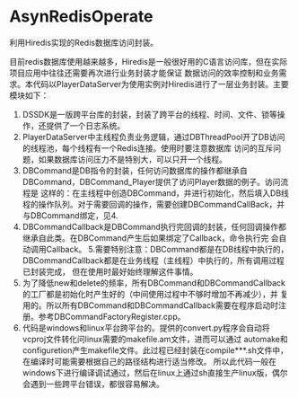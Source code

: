 AsynRedisOperate
================

利用Hiredis实现的Redis数据库访问封装。

目前redis数据库使用越来越多，Hiredis是一般很好用的C语言访问库，但在实际项目应用中往往还需要再次进行业务封装才能保证
数据访问的效率控制和业务需求。本代码以PlayerDataServer为使用实例对Hiredis进行了一层业务封装。主要模块如下：

1. DSSDK是一版跨平台库的封装，封装了跨平台的线程、时间、文件、锁等操作，还提供了一个日志系统。
2. PlayerDataServer中主线程负责业务逻辑，通过DBThreadPool开了DB访问的线程池，每个线程有一个Redis连接。使用时要注意数据库
访问的互斥问题，如果数据库访问压力不是特别大，可以只开一个线程。
3. DBCommand是DB指令的封装，任何访问数据库的操作都继承自DBCommand，DBCommand_Player提供了访问Player数据的例子。访问流程是
这样的：在主线程中创造DBCommand，并进行初始化，然后填入DB线程的操作队列。对于需要回调的操作，需要创建DBCommandCallBack，并
与DBCommand绑定，见4.
4. DBCommandCallback是DBCommand执行完回调的封装，任何回调操作都继承自此类。在DBCommand产生后如果绑定了Callback，命令执行完
会自动调用Callback。
5.需要特别注意：DBCommand都是在DB线程中执行的，DBCommandCallback都是在业务线程（主线程）中执行的，所有调用过程已封装完成，
但在使用时最好始终理解这件事情。
6. 为了降低new和delete的频率，所有DBCommand和DBCommandCallback的工厂都是初始化时产生好的（中间使用过程中不够时增加不再减少），并
复用的。所以所有DBCommand和DBCommandCallback需要在程序启动时注册。参考DBCommandFactoryRegister.cpp。
7. 代码是windows和linux平台跨平台的。提供的convert.py程序会自动将vcproj文件转化问linux需要的makefile.am文件，进而可以通过
automake和configuretion产生makefile文件。此过程已经封装在compile***.sh文件中，在编译时可能需要根据自己的路径结构进行适当修改。
所以此代码一般在windows下进行编译调试通过，然后在linux上通过sh直接生产linux版，偶尔会遇到一些跨平台错误，都很容易解决。
